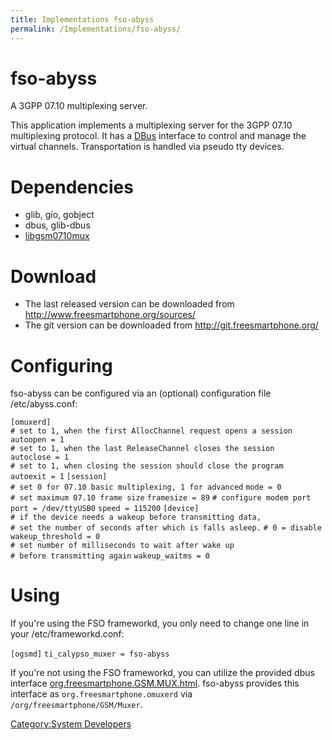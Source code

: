 ```yaml
---
title: Implementations fso-abyss
permalink: /Implementations/fso-abyss/
---
```


fso-abyss
=========

A 3GPP 07.10 multiplexing server.

This application implements a multiplexing server for the 3GPP 07.10 multiplexing protocol. It has a [DBus](http://www.freedesktop.org/wiki/IntroductionToDBus?action=show&redirect=DBus) interface to control and manage the virtual channels. Transportation is handled via pseudo tty devices.

Dependencies
============

-   glib, gio, gobject
-   dbus, glib-dbus
-   [libgsm0710mux](http://www.freesmartphone.org/index.php/Implementations/libgsm0710mux)

Download
========

-   The last released version can be downloaded from <http://www.freesmartphone.org/sources/>
-   The git version can be downloaded from <http://git.freesmartphone.org/>

Configuring
===========

fso-abyss can be configured via an (optional) configuration file /etc/abyss.conf:

`[omuxerd]`
`# set to 1, when the first AllocChannel request opens a session`
`autoopen = 1`
`# set to 1, when the last ReleaseChannel closes the session`
`autoclose = 1`
`# set to 1, when closing the session should close the program`
`autoexit = 1`
`[session]`
`# set 0 for 07.10 basic multiplexing, 1 for advanced`
`mode = 0`
`# set maximum 07.10 frame size`
`framesize = 89`
`# configure modem port`
`port = /dev/ttyUSB0`
`speed = 115200`
`[device]`
`# if the device needs a wakeup before transmitting data,`
`# set the number of seconds after which is falls asleep.`
`# 0 = disable`
`wakeup_threshold = 0`
`# set number of milliseconds to wait after wake up`
`# before transmitting again`
`wakeup_waitms = 0`

Using
=====

If you're using the FSO frameworkd, you only need to change one line in your /etc/frameworkd.conf:

`[ogsmd]`
`ti_calypso_muxer = fso-abyss`

If you're not using the FSO frameworkd, you can utilize the provided dbus interface [org.freesmartphone.GSM.MUX.html](http://docs.freesmartphone.org/org.freesmartphone.GSM.MUX.html). fso-abyss provides this interface as `org.freesmartphone.omuxerd` via `/org/freesmartphone/GSM/Muxer`.

[Category:System Developers](/Category:System_Developers "wikilink")